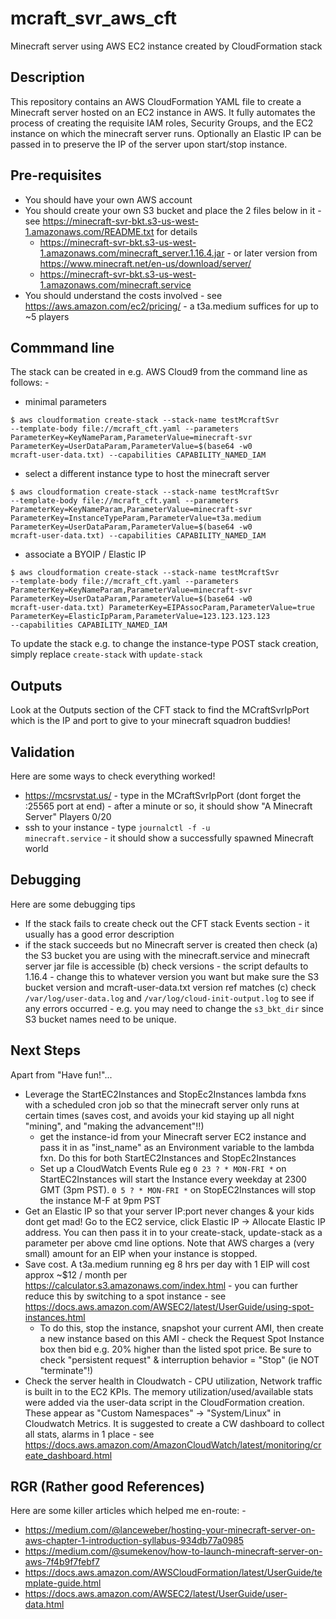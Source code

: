 # mcraft_svr_aws_cft
Minecraft server using AWS EC2 instance created by CloudFormation stack

## Description
This repository contains an AWS CloudFormation YAML file to create a Minecraft server hosted on an EC2 instance in AWS.
It fully automates the process of creating the requisite IAM roles, Security Groups, and the EC2 instance on which the minecraft server runs.
Optionally an Elastic IP can be passed in to preserve the IP of the server upon start/stop instance.

## Pre-requisites
* You should have your own AWS account
* You should create your own S3 bucket and place the 2 files below in it - see https://minecraft-svr-bkt.s3-us-west-1.amazonaws.com/README.txt for details
  * https://minecraft-svr-bkt.s3-us-west-1.amazonaws.com/minecraft_server.1.16.4.jar - or later version from https://www.minecraft.net/en-us/download/server/
  * https://minecraft-svr-bkt.s3-us-west-1.amazonaws.com/minecraft.service 
* You should understand the costs involved - see https://aws.amazon.com/ec2/pricing/ - a t3a.medium suffices for up to ~5 players 

## Commmand line
The stack can be created in e.g. AWS Cloud9 from the command line as follows: -

- minimal parameters

<code>$ aws cloudformation create-stack --stack-name testMcraftSvr --template-body file://mcraft_cft.yaml --parameters ParameterKey=KeyNameParam,ParameterValue=minecraft-svr ParameterKey=UserDataParam,ParameterValue=$(base64 -w0 mcraft-user-data.txt) --capabilities CAPABILITY_NAMED_IAM</code>

- select a different instance type to host the minecraft server

<code>$ aws cloudformation create-stack --stack-name testMcraftSvr --template-body file://mcraft_cft.yaml --parameters ParameterKey=KeyNameParam,ParameterValue=minecraft-svr ParameterKey=InstanceTypeParam,ParameterValue=t3a.medium ParameterKey=UserDataParam,ParameterValue=$(base64 -w0 mcraft-user-data.txt) --capabilities CAPABILITY_NAMED_IAM</code>

- associate a BYOIP / Elastic IP
 
<code>$ aws cloudformation create-stack --stack-name testMcraftSvr --template-body file://mcraft_cft.yaml --parameters ParameterKey=KeyNameParam,ParameterValue=minecraft-svr ParameterKey=UserDataParam,ParameterValue=$(base64 -w0 mcraft-user-data.txt) ParameterKey=EIPAssocParam,ParameterValue=true ParameterKey=ElasticIpParam,ParameterValue=123.123.123.123 --capabilities CAPABILITY_NAMED_IAM</code>

To update the stack e.g. to change the instance-type POST stack creation, simply replace <code>create-stack</code> with <code>update-stack</code>

## Outputs
Look at the Outputs section of the CFT stack to find the MCraftSvrIpPort which is the IP and port to give to your minecraft squadron buddies!	

## Validation
Here are some ways to check everything worked!
* https://mcsrvstat.us/ - type in the MCraftSvrIpPort (dont forget the :25565 port at end) - after a minute or so, it should show "A Minecraft Server" Players 0/20
* ssh to your instance - type <code>journalctl -f -u minecraft.service</code> - it should show a successfully spawned Minecraft world

## Debugging
Here are some debugging tips
* If the stack fails to create check out the CFT stack Events section - it usually has a good error description
* if the stack succeeds but no Minecraft server is created then check (a) the S3 bucket you are using with the minecraft.service and minecraft server jar file is accessible (b) check versions - the script defaults to 1.16.4 - change this to whatever version you want but make sure the S3 bucket version and mcraft-user-data.txt version ref matches (c) check <code>/var/log/user-data.log</code> and <code>/var/log/cloud-init-output.log</code> to see if any errors occurred - e.g. you may need to change the <code>s3_bkt_dir</code> since S3 bucket names need to be unique.

## Next Steps
Apart from "Have fun!"...
* Leverage the StartEC2Instances and StopEc2Instances lambda fxns with a scheduled cron job so that the minecraft server only runs at certain times (saves cost, and avoids your kid staying up all night "mining", and "making the advancement"!!)
  * get the instance-id from your Minecraft server EC2 instance and pass it in as "inst_name" as an Environment variable to the lambda fxn. Do this for both StartEC2Instances and StopEc2Instances
  * Set up a CloudWatch Events Rule eg <code>0 23 ? * MON-FRI *</code> on StartEC2Instances will start the Instance every weekday at 2300 GMT (3pm PST). <code>0 5 ? * MON-FRI *</code> on StopEC2Instances will stop the instance M-F at 9pm PST
* Get an Elastic IP so that your server IP:port never changes & your kids dont get mad! Go to the EC2 service, click Elastic IP -> Allocate Elastic IP address. You can then pass it in to your create-stack, update-stack as a parameter per above cmd line options. Note that AWS charges a (very small) amount for an EIP when your instance is stopped.
* Save cost. A t3a.medium running eg 8 hrs per day with 1 EIP will cost approx ~$12 / month per https://calculator.s3.amazonaws.com/index.html - you can further reduce this by switching to a spot instance - see https://docs.aws.amazon.com/AWSEC2/latest/UserGuide/using-spot-instances.html 
  * To do this, stop the instance, snapshot your current AMI, then create a new instance based on this AMI - check the Request Spot Instance box then bid e.g. 20% higher than the listed spot price. Be sure to check "persistent request" & interruption behavior = "Stop" (ie NOT "terminate"!)
* Check the server health in Cloudwatch - CPU utilization, Network traffic is built in to the EC2 KPIs. The memory utilization/used/available stats were added via the user-data script in the CloudFormation creation. These appear as "Custom Namespaces" -> "System/Linux" in Cloudwatch Metrics. It is suggested to create a CW dashboard to collect all stats, alarms in 1 place - see https://docs.aws.amazon.com/AmazonCloudWatch/latest/monitoring/create_dashboard.html 

## RGR (Rather good References)
Here are some killer articles which helped me en-route: -
* https://medium.com/@lanceweber/hosting-your-minecraft-server-on-aws-chapter-1-introduction-syllabus-934db77a0985
* https://medium.com/@sumekenov/how-to-launch-minecraft-server-on-aws-7f4b9f7febf7
* https://docs.aws.amazon.com/AWSCloudFormation/latest/UserGuide/template-guide.html
* https://docs.aws.amazon.com/AWSEC2/latest/UserGuide/user-data.html
